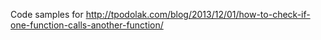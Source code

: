 Code samples for
http://tpodolak.com/blog/2013/12/01/how-to-check-if-one-function-calls-another-function/
